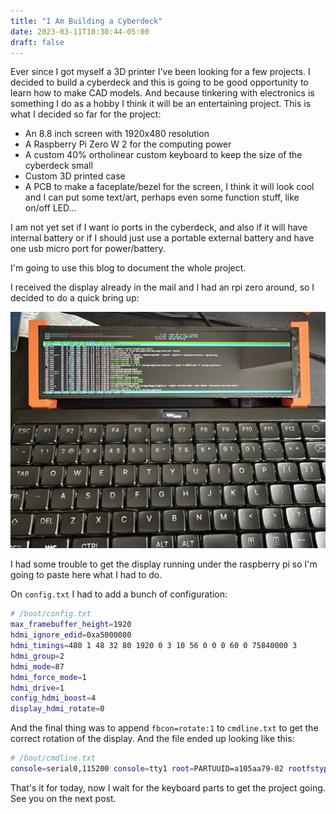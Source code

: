 ```yaml
---
title: "I Am Building a Cyberdeck"
date: 2023-03-11T18:30:44-05:00
draft: false
---
```


Ever since I got myself a 3D printer I've been looking for a few projects.
I decided to build a cyberdeck and this is going to be good opportunity to learn how to make CAD models.
And because tinkering with electronics is something I do as a hobby I think it will be an entertaining project.
This is what I decided so far for the project:

* An 8.8 inch screen with 1920x480 resolution
* A Raspberry Pi Zero W 2 for the computing power
* A custom 40% ortholinear custom keyboard to keep the size of the cyberdeck small
* Custom 3D printed case
* A PCB to make a faceplate/bezel for the screen, I think it will look cool and I can put some text/art, 
perhaps even some function stuff, like on/off LED...

I am not yet set if I want io ports in the cyberdeck, and also if it will have internal battery or if I should 
just use a portable external battery and have one usb micro port for power/battery.

I'm going to use this blog to document the whole project.

I received the display already in the mail and I had an rpi zero around, so I decided to do a quick bring up:

![Cyberdeck bringup](/cyberdeck_bringup.jpg)

I had some trouble to get the display running under the raspberry pi so I'm going to paste here what I had to do.

On `config.txt` I had to add a bunch of configuration:
```sh
# /boot/config.txt
max_framebuffer_height=1920
hdmi_ignore_edid=0xa5000080
hdmi_timings=480 1 48 32 80 1920 0 3 10 56 0 0 0 60 0 75840000 3
hdmi_group=2
hdmi_mode=87
hdmi_force_mode=1
hdmi_drive=1
config_hdmi_boost=4
display_hdmi_rotate=0
```

And the final thing was to append `fbcon=rotate:1` to `cmdline.txt` to get the correct rotation of the display. 
And the file ended up looking like this:
```sh
# /boot/cmdline.txt
console=serial0,115200 console=tty1 root=PARTUUID=a105aa79-02 rootfstype=ext4 fsck.repair=yes rootwait fbcon=rotate:1
```

That's it for today, now I wait for the keyboard parts to get the project going. See you on the next post.